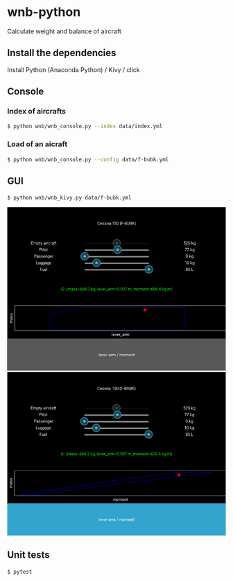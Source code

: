 # wnb-python

Calculate weight and balance of aircraft

## Install the dependencies

Install Python (Anaconda Python) / Kivy / click

## Console

### Index of aircrafts

```bash
$ python wnb/wnb_console.py --index data/index.yml
```

### Load of an aicraft

```bash
$ python wnb/wnb_console.py --config data/f-bubk.yml
```

## GUI

```bash
$ python wnb/wnb_kivy.py data/f-bubk.yml
```

![screenshot1](screenshot1.png "Screenshot1")
![screenshot2](screenshot2.png "Screenshot2")

## Unit tests

```bash
$ pytest
```
